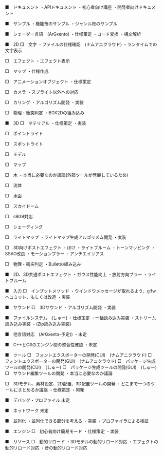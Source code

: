 ﻿■　ドキュメント
・APIドキュメント
・初心者向け講座
・開発者向けドキュメント

■　サンプル
・機能毎のサンプル
・ジャンル毎のサンプル

■　シェーダー言語　(ArGxento)
・仕様策定
・コード変換
・構文解析

■　2D
□　文字
・ファイルの仕様確認　(ナムアニクラウド)
・ランタイムでの文字表示

□　エフェクト
・エフェクト表示

□　マップ
・仕様作成

□　アニメーションオブジェクト
・仕様策定

□　カメラ
・スプライト以外への対応

□　カリング
・アルゴリズム開発
・実装

□　物理・衝突判定
・BOX2Dの組み込み

■　3D
□　マテリアル
・仕様策定
・実装

□　ポイントライト

□　スポットライト

□　モデル

□　マップ

□　木
・本当に必要なのか議論(外部ツールが発展しているため)

□　流体

□　水面

□　スカイドーム

□　sRGB対応

□　シェーディング

□　ライトマップ
・ライトマップ生成アルゴリズム開発
・実装

□　3D向けポストエフェクト
・ぼけ
・ライトブルーム
・トーンマッピング
・SSAO改良
・モーションブラー
・アンチエイリアス

□　物理・衝突判定
・Bulletの組み込み

■　2D、3D共通ポストエフェクト
・ガウス性能向上
・放射方向ブラー
・ライトブルーム

■　入力
□　インプットメソッド
・ウインドウメッセージが取れるよう、glfwへコミット、もしくは改造
・実装


■　サウンド
□　3Dサウンド
・アルゴリズム開発
・実装


■　ファイルシステム　(しゅー)
・仕様策定
・一括読み込み実装
・ストリーム読み込み実装
・(Zip読み込み実装)


■　他言語対応　(ArGxento-予定))
・未定


■　C++とC#のエンジン間の整合性確認
・未定


■　ツール
□　フォントエクスポーターの開発(CUI)　(ナムアニクラウド)
□　フォントエクスポーターの開発(GUI)　(ナムアニクラウド)
□　パッケージ生成ツールの開発(CUI)　(しゅー)
□　パッケージ生成ツールの開発(GUI)　(しゅー)
□　サウンド編集ツールの開発
・本当に必要なのか議論

□　3Dモデル、素材設定、2D配置、3D配置ツールの開発
・どこまで一つのツールにまとめるか議論
・仕様策定
・開発

■　デバッグ・プロファイル
未定

■　ネットワーク
未定

■　並列化
・並列化できる部分を考える
・実装
・プロファイラによる検証

■　エンジン
□　初心者向け簡易モード
・仕様策定
・実装

■　リソース
□　動的リロード
・3Dモデルの動的リロード対応
・エフェクトの動的リロード対応
・音の動的リロード対応
